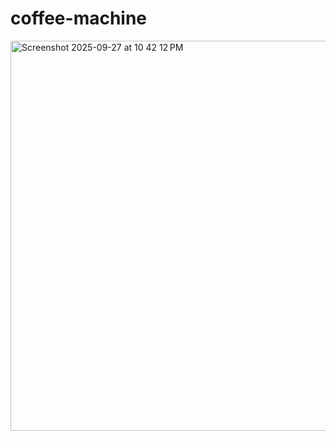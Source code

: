# coffee-machine

<img width="798" height="624" alt="Screenshot 2025-09-27 at 10 42 12 PM" src="https://github.com/user-attachments/assets/fe9ffb4c-5ddf-4a6c-a4f9-e868ea3011b3" />
